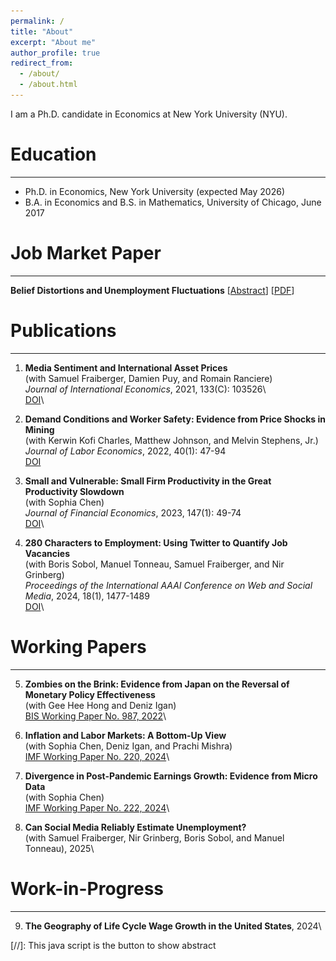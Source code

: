 ```yaml
---
permalink: /
title: "About"
excerpt: "About me"
author_profile: true
redirect_from: 
  - /about/
  - /about.html
---
```


I am a Ph.D. candidate in Economics at New York University (NYU). 

Education
=========
---
* Ph.D. in Economics, New York University (expected May 2026)  
* B.A. in Economics and B.S. in Mathematics, University of Chicago, June 2017  

<div id="Research">
</div>

Job Market Paper
=========
---
**Belief Distortions and Unemployment Fluctuations**
\[<a href="#/" onclick="visib('BDUF')">Abstract</a>\] \[[PDF](../files/main.pdf)\]  
<div id="BDUF" style="display: none; text-align: justify; line-height: 1.2" >
This paper studies unemployment fluctuations when expectations deviate from a rational benchmark. By using survey forecasts, I decompose time-series and cross-sectional variation in job filling rates. Under subjective beliefs, hiring is driven by predictable errors in cash flow expectations, while discount rates play a minor role. In contrast, rational expectations assign a dominant role to discount rates. Survey measures of the user cost of labor are acyclical, indicating more rigidity under subjective beliefs. The findings suggest that belief distortions can amplify unemployment fluctuations: over-optimism about cash flows during expansions leads to future disappointment, which suppresses labor demand during recessions even as perceived labor costs remain persistently high. 
<br>
<IMG src="../files/time_series_cycle_h20.png"  alt="BDUF"/>
</div>

Publications
=========
---
1. **Media Sentiment and International Asset Prices**\
(with Samuel Fraiberger, Damien Puy, and Romain Ranciere)\
*Journal of International Economics*, 2021, 133(C): 103526\  
[DOI](https://doi.org/10.1016/j.jinteco.2021.103526)\

2. **Demand Conditions and Worker Safety: Evidence from Price Shocks in Mining**\
(with Kerwin Kofi Charles, Matthew Johnson, and Melvin Stephens, Jr.)\
*Journal of Labor Economics*, 2022, 40(1): 47-94\
[DOI](https://doi.org/10.1086/713887)

3. **Small and Vulnerable: Small Firm Productivity in the Great Productivity Slowdown**\
(with Sophia Chen)\
*Journal of Financial Economics*, 2023, 147(1): 49-74\
[DOI](https://doi.org/10.1016/j.jfineco.2022.09.007)\

4. **280 Characters to Employment: Using Twitter to Quantify Job Vacancies**\
(with Boris Sobol, Manuel Tonneau, Samuel Fraiberger, and Nir Grinberg)\
*Proceedings of the International AAAI Conference on Web and Social Media*, 2024, 18(1), 1477-1489\
[DOI](https://doi.org/10.1609/icwsm.v18i1.31403)\

Working Papers
=========
---

5. **Zombies on the Brink: Evidence from Japan on the Reversal of Monetary Policy Effectiveness**\
(with Gee Hee Hong and Deniz Igan)\
[BIS Working Paper No. 987, 2022](https://www.bis.org/publ/work987.htm)\

6. **Inflation and Labor Markets: A Bottom-Up View**\
(with Sophia Chen, Deniz Igan, and Prachi Mishra)\
[IMF Working Paper No. 220, 2024](https://doi.org/10.5089/9798400291807.001)\

7. **Divergence in Post-Pandemic Earnings Growth: Evidence from Micro Data**\
(with Sophia Chen)\
[IMF Working Paper No. 222, 2024](https://doi.org/10.5089/9798400291814.001)\

8. **Can Social Media Reliably Estimate Unemployment?**\
(with Samuel Fraiberger, Nir Grinberg, Boris Sobol, and Manuel Tonneau), 2025\

Work-in-Progress
=========
---

9. **The Geography of Life Cycle Wage Growth in the United States**, 2024\



[//]: This java script is the button to show abstract
<script>
 function visib(id) {
  var x = document.getElementById(id);
  if (x.style.display === "block") {
    x.style.display = "none";
  } else {
    x.style.display = "block";
  }
}
</script>
